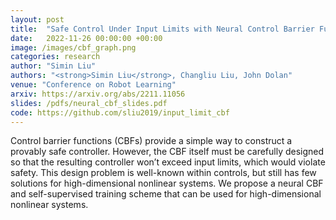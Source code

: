 ```yaml
---
layout: post
title:  "Safe Control Under Input Limits with Neural Control Barrier Functions"
date:   2022-11-26 00:00:00 +00:00
image: /images/cbf_graph.png
categories: research
author: "Simin Liu"
authors: "<strong>Simin Liu</strong>, Changliu Liu, John Dolan"
venue: "Conference on Robot Learning"
arxiv: https://arxiv.org/abs/2211.11056
slides: /pdfs/neural_cbf_slides.pdf
code: https://github.com/sliu2019/input_limit_cbf
---
```


Control barrier functions (CBFs) provide a simple way to construct a provably safe controller. However, the CBF itself must be carefully designed so that the resulting controller won’t exceed input limits, which would violate safety. This design problem is well-known within controls, but still has few solutions for high-dimensional nonlinear systems. We propose a neural CBF and self-supervised training scheme that can be used for high-dimensional nonlinear systems.  
 
